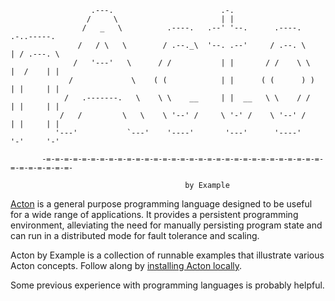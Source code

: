 ```bob
                  .---.                        .-.
                 /     \                       | |
                /   _   \          .----.   .--' '--.      .----.     .-..-----.
               /   / \   \        / .--._\  '--. .--'     / .--. \    | / .---. \
              /   '---'   \      / /           | |       / /    \ \   |  /    | |
             /             \    ( (            | |      ( (      ) )  | |     | |
            /   .-------.   \    \ \    __     | |  __   \ \    / /   | |     | |
           /   /         \   \    \ '--' /     \ '-' /    \ '--' /    | |     | |
          '---'           `---'    '----'       '---'      '----'     '-'     '-'
     
       -=-=-=-=-=-=-=-=-=-=-=-=-=-=-=-=-=-=-=-=-=-=-=-=-=-=-=-=-=-=-=-=-=-=-=-=-=-=-
     
                                       by Example
```

[Acton][acton] is a general purpose programming language designed to be useful for a wide range of applications. It provides a persistent programming environment, alleviating the need for manually persisting program state and can run in a distributed mode for fault tolerance and scaling.

Acton by Example is a collection of runnable examples that illustrate various Acton concepts. Follow along by [installing Acton locally][install].

Some previous experience with programming languages is probably helpful.

[acton]: https://www.acton-lang.org/
[install]: https://www.acton-lang.org/install
